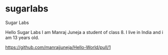 # sugarlabs
Sugar Labs

Hello Sugar Labs
I am Manraj Juneja a student of class 8. I live in India and i am 13 years old.

https://github.com/manrajjuneja/Hello-World/pull/1
